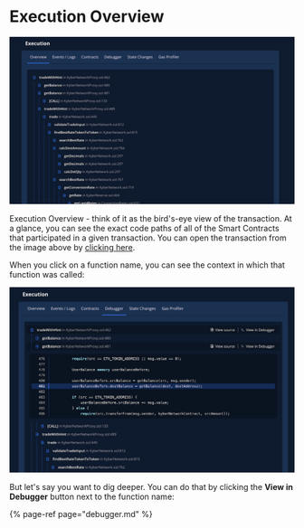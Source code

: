 # Execution Overview

![](../../../.gitbook/assets/image%20%2848%29.png)

Execution Overview - think of it as the bird's-eye view of the transaction. At a glance, you can see the exact code paths of all of the Smart Contracts that participated in a given transaction. You can open the transaction from the image above by [clicking here](https://dashboard.tenderly.co/tx/main/0x97c37f37988c010a37a8c550b03af37c04bffa2ba6be7d1135f0a26c0e00f532?utm_source=blog&utm_medium=post&utm_campaign=10_ways&utm_content=execution_overview).

When you click on a function name, you can see the context in which that function was called:

![](../../../.gitbook/assets/image%20%2826%29.png)

But let's say you want to dig deeper. You can do that by clicking the **View in Debugger** button next to the function name:

{% page-ref page="debugger.md" %}



